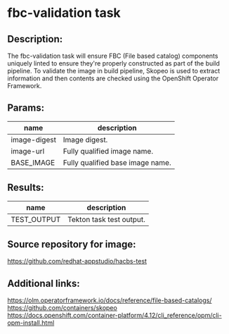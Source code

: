 # fbc-validation task

## Description:
The fbc-validation task will ensure FBC (File based catalog) components uniquely linted to ensure they're properly
constructed as part of the build pipeline. To validate the image in build pipeline, Skopeo is used to extract
information and then contents are checked using the OpenShift Operator Framework.

## Params:

| name         | description                      |
|--------------|----------------------------------|
| image-digest | Image digest.                    |
| image-url    | Fully qualified image name.      |
| BASE_IMAGE   | Fully qualified base image name. |

## Results:

| name               | description               |
|--------------------|---------------------------|
| TEST_OUTPUT  | Tekton task test output.  |

## Source repository for image:
https://github.com/redhat-appstudio/hacbs-test

## Additional links:
https://olm.operatorframework.io/docs/reference/file-based-catalogs/
https://github.com/containers/skopeo
https://docs.openshift.com/container-platform/4.12/cli_reference/opm/cli-opm-install.html
